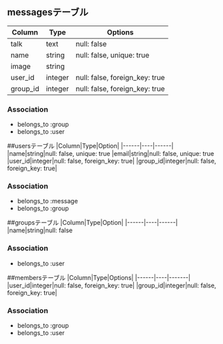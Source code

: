## messagesテーブル
|Column|Type|Options|
|------|----|-------|
|talk|text|null: false 
|name|string|null: false, unique: true
|image|string|
|user_id|integer|null: false, foreign_key: true|
|group_id|integer|null: false, foreign_key: true|
### Association
- belongs_to :group
- belongs_to :user


##usersテーブル
|Column|Type|Option|
|------|----|------|
|name|string|null: false, unique: true
|email|string|null: false, unique: true 
|user_id|integer|null: false, foreign_key: true|
|group_id|integer|null: false, foreign_key: true|
### Association
- belongs_to :message
- belongs_to :group


##groupsテーブル
|Column|Type|Option|
|------|----|------|
|name|string|null: false
### Association
- belongs_to :user


##membersテーブル
|Column|Type|Options|
|------|----|-------|
|user_id|integer|null: false, foreign_key: true|
|group_id|integer|null: false, foreign_key: true|
### Association
- belongs_to :group
- belongs_to :user
